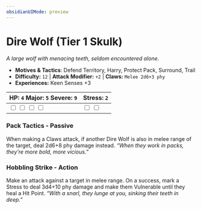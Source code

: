 ```yaml
---
obsidianUIMode: preview
---
```

# Dire Wolf (Tier 1 Skulk)

*A large wolf with menacing teeth, seldom encountered alone.*

- **Motives & Tactics**: Defend Territory, Harry, Protect Pack, Surround, Trail
- **Difficulty:** `12` | **Attack Modifier:** `+2` | **Claws:** `Melee 2d6+3 phy`
- **Experiences:** Keen Senses +3

| HP: `4` Major: `5` Severe: `9` | Stress: `2` |
|--|--|
|  <input type="checkbox" unchecked id="f8691262"> <input type="checkbox" unchecked id="bc727893"> <input type="checkbox" unchecked id="cbb73187"> <input type="checkbox" unchecked id="16e76c10"> |  <input type="checkbox" unchecked id="a456b585"> <input type="checkbox" unchecked id="69395179"> |

### Pack Tactics - Passive

When making a Claws attack, if another Dire Wolf is also in melee range of the target, deal 2d6+8 phy damage instead. *“When they work in packs, they’re more bold, more vicious.”*

### Hobbling Strike - Action

Make an attack against a target in melee range. On a success, mark a Stress to deal 3d4+10 phy damage and make them Vulnerable until they heal a Hit Point. *“With a snarl, they lunge at you, sinking their teeth in deep.”*



